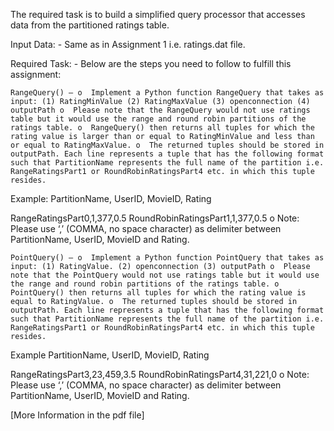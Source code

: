 The required task is to build a simplified query processor that accesses data from the partitioned ratings table. 
 
Input Data: - Same as in Assignment 1 i.e. ratings.dat file. 
 
Required Task: - Below are the steps you need to follow to fulfill this assignment: 
 
    RangeQuery() – o  Implement a Python function RangeQuery that takes as input: (1) RatingMinValue (2) RatingMaxValue (3) openconnection (4) outputPath o  Please note that the RangeQuery would not use ratings table but it would use the range and round robin partitions of the ratings table. o  RangeQuery() then returns all tuples for which the rating value is larger than or equal to RatingMinValue and less than or equal to RatingMaxValue. o  The returned tuples should be stored in outputPath. Each line represents a tuple that has the following format such that PartitionName represents the full name of the partition i.e. RangeRatingsPart1 or RoundRobinRatingsPart4 etc. in which this tuple resides. 
 
Example: 
PartitionName, UserID, MovieID, Rating 
 
RangeRatingsPart0,1,377,0.5 RoundRobinRatingsPart1,1,377,0.5
 o Note: Please use ‘,’ (COMMA, no space character) as delimiter between PartitionName, UserID, MovieID and Rating. 
 
    PointQuery() – o  Implement a Python function PointQuery that takes as input: (1) RatingValue. (2) openconnection (3) outputPath o  Please note that the PointQuery would not use ratings table but it would use the range and round robin partitions of the ratings table. o PointQuery() then returns all tuples for which the rating value is equal to RatingValue. o  The returned tuples should be stored in outputPath. Each line represents a tuple that has the following format such that PartitionName represents the full name of the partition i.e. RangeRatingsPart1 or RoundRobinRatingsPart4 etc. in which this tuple resides. 
 
Example 
PartitionName, UserID, MovieID, Rating 
 
RangeRatingsPart3,23,459,3.5 RoundRobinRatingsPart4,31,221,0
 o Note: Please use ‘,’ (COMMA, no space character) as delimiter between PartitionName, UserID, MovieID and Rating.
 
[More Information in the pdf file]
